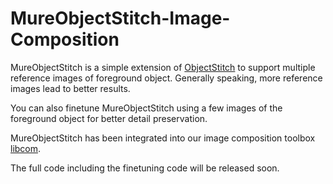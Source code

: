 # MureObjectStitch-Image-Composition

MureObjectStitch is a simple extension of [ObjectStitch](https://github.com/bcmi/ObjectStitch-Image-Composition) to support multiple reference images of foreground object. Generally speaking, more reference images lead to better results. 

You can also finetune MureObjectStitch using a few images of the foreground object for better detail preservation. 



MureObjectStitch has been integrated into our image composition toolbox [libcom](https://github.com/bcmi/libcom).

The full code including the finetuning code will be released soon.  
